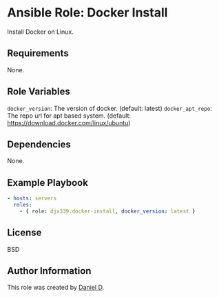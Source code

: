 Ansible Role: Docker Install
=========

Install Docker on Linux.

Requirements
------------

None.

Role Variables
--------------

`docker_version`: The version of docker. (default: latest)
`docker_apt_repo`: The repo url for apt based system. (default: https://download.docker.com/linux/ubuntu)

Dependencies
------------

None.

Example Playbook
----------------

```yaml
- hosts: servers
  roles:
    - { role: djx339.docker-install, docker_version: latest }
```

License
-------

BSD

Author Information
------------------

This role was created by [Daniel D](https://github.com/djx339).
